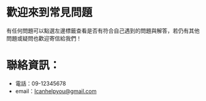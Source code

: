 # 歡迎來到常見問題
有任何問題可以點選左邊標籤查看是否有符合自己遇到的問題與解答，若仍有其他問題或疑問也歡迎寄信給我們！

# 聯絡資訊：
- 電話：09-12345678
- email：Icanhelpyou@gmail.com
